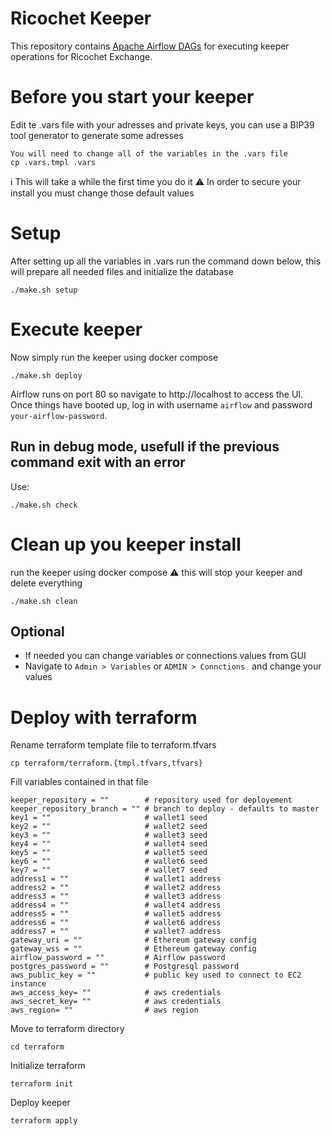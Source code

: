 # Ricochet Keeper
This repository contains [Apache Airflow DAGs](https://airflow.apache.org/docs/apache-airflow/stable/concepts/dags.html) for executing keeper operations for Ricochet Exchange.

# Before you start your keeper
Edit te .vars file with your adresses and private keys, you can use a BIP39 tool generator to generate some adresses
```
You will need to change all of the variables in the .vars file
cp .vars.tmpl .vars

```
:information_source: This will take a while the first time you do it
:warning: In order to secure your install you must change those default values 

# Setup
After setting up all the variables in .vars 
run the command down below, this will prepare all needed files and initialize the database
```
./make.sh setup
```
# Execute keeper
Now simply run the keeper using docker compose
```
./make.sh deploy

```
Airflow runs on port 80 so navigate to http://localhost to access the UI. Once things have booted up, log in with username `airflow` and password  `your-airflow-password`.

## Run in debug mode, usefull if the previous command exit with an error
Use:
```
./make.sh check
```
# Clean up you keeper install
run the keeper using docker compose
:warning: this will stop your keeper and delete everything

```
./make.sh clean

```

## Optional
* If needed you can change variables or connections values from GUI
* Navigate to `Admin > Variables`  or `ADMIN > Connctions ` and change your values

# Deploy with terraform
Rename terraform template file to terraform.tfvars
```
cp terraform/terraform.{tmpl.tfvars,tfvars}
```

Fill variables contained in that file
```
keeper_repository = ""        # repository used for deployement
keeper_repository_branch = "" # branch to deploy - defaults to master
key1 = ""                     # wallet1 seed
key2 = ""                     # wallet2 seed
key3 = ""                     # wallet3 seed
key4 = ""                     # wallet4 seed
key5 = ""                     # wallet5 seed
key6 = ""                     # wallet6 seed
key7 = ""                     # wallet7 seed
address1 = ""                 # wallet1 address
address2 = ""                 # wallet2 address
address3 = ""                 # wallet3 address
address4 = ""                 # wallet4 address
address5 = ""                 # wallet5 address
address6 = ""                 # wallet6 address
address7 = ""                 # wallet7 address
gateway_uri = ""              # Ethereum gateway config
gateway_wss = ""              # Ethereum gateway config
airflow_password = ""         # Airflow password
postgres_password = ""        # Postgresql password
aws_public_key = ""           # public key used to connect to EC2 instance
aws_access_key= ""            # aws credentials
aws_secret_key= ""            # aws credentials
aws_region= ""                # aws region
```

Move to terraform directory
```
cd terraform
```

Initialize terraform
```
terraform init
```

Deploy keeper
```
terraform apply
```
